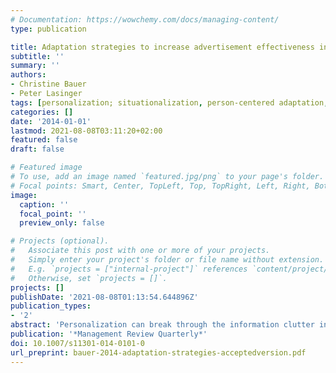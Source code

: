 ```yaml
---
# Documentation: https://wowchemy.com/docs/managing-content/
type: publication

title: Adaptation strategies to increase advertisement effectiveness in digital media
subtitle: ''
summary: ''
authors:
- Christine Bauer
- Peter Lasinger
tags: [personalization; situationalization, person-centered adaptation, situation-centered adaptation, digital-out-of-home-advertising, DOHA, context adaptivity, PERSIT matrix]
categories: []
date: '2014-01-01'
lastmod: 2021-08-08T03:11:20+02:00
featured: false
draft: false

# Featured image
# To use, add an image named `featured.jpg/png` to your page's folder.
# Focal points: Smart, Center, TopLeft, Top, TopRight, Left, Right, BottomLeft, Bottom, BottomRight.
image:
  caption: ''
  focal_point: ''
  preview_only: false

# Projects (optional).
#   Associate this post with one or more of your projects.
#   Simply enter your project's folder or file name without extension.
#   E.g. `projects = ["internal-project"]` references `content/project/deep-learning/index.md`.
#   Otherwise, set `projects = []`.
projects: []
publishDate: '2021-08-08T01:13:54.644896Z'
publication_types:
- '2'
abstract: 'Personalization can break through the information clutter in digital media and increase advertising effectiveness. However, the term personalization refers to many different adaptation strategies, each of which lead to distinct functional requirements for adaptive advertising systems: additionally, these adaptation strategies can affect consumers in different ways. Therefore, it is necessary to differentiate between them. To do so, we suggest the PERSIT matrix, which distinguishes between PERson-centric and SITuation-centric adaptation strategies. Studies in the field of digital-out-of-home advertising are structured using the six identified adaptation strategies for advertising. Furthermore, the PERSIT matrix supports users in making educated decisions by encouraging them to select an adaptation strategy that fits the desired advertising goals. The matrix establishes a common base of understanding between advertisers and system designers, allowing effective cross-domain communication.'
publication: '*Management Review Quarterly*'
doi: 10.1007/s11301-014-0101-0
url_preprint: bauer-2014-adaptation-strategies-acceptedversion.pdf
---
```

